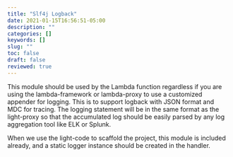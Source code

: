 ```yaml
---
title: "Slf4j Logback"
date: 2021-01-15T16:56:51-05:00
description: ""
categories: []
keywords: []
slug: ""
toc: false
draft: false
reviewed: true
---
```


This module should be used by the Lambda function regardless if you are using the lambda-framework or lambda-proxy to use a customized appender for logging. This is to support logback with JSON format and MDC for tracing. The logging statement will be in the same format as the light-proxy so that the accumulated log should be easily parsed by any log aggregation tool like ELK or Splunk. 

When we use the light-code to scaffold the project, this module is included already, and a static logger instance should be created in the handler. 
